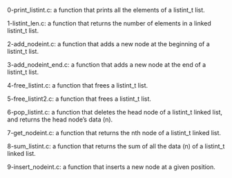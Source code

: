 0-print_listint.c: a function that prints all the elements of a listint_t list.

1-listint_len.c: a function that returns the number of elements in a linked listint_t list.

2-add_nodeint.c: a function that adds a new node at the beginning of a listint_t list.

3-add_nodeint_end.c: a function that adds a new node at the end of a listint_t list.

4-free_listint.c: a function that frees a listint_t list.

5-free_listint2.c: a function that frees a listint_t list.

6-pop_listint.c: a function that deletes the head node of a listint_t linked list, and returns the head node’s data (n).

7-get_nodeint.c: a function that returns the nth node of a listint_t linked list.

8-sum_listint.c: a function that returns the sum of all the data (n) of a listint_t linked list.

9-insert_nodeint.c: a function that inserts a new node at a given position.
